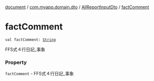 [document](../../index.md) / [com.myapp.domain.dto](../index.md) / [AllReportInputDto](index.md) / [factComment](./fact-comment.md)

# factComment

`val factComment: `[`String`](https://kotlinlang.org/api/latest/jvm/stdlib/kotlin/-string/index.html)

FFS式４行日記_事象

### Property

`factComment` - FFS式４行日記_事象